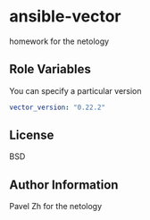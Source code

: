 ansible-vector
=========

homework for the netology

Role Variables
--------------

You can specify a particular version  

```yaml
vector_version: "0.22.2"
```

License
-------

BSD

Author Information
------------------

Pavel Zh for the netology 
